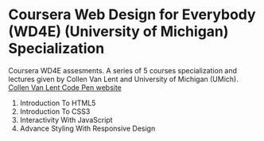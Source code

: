 <h1>Coursera Web Design for Everybody (WD4E) (University of Michigan) Specialization</h1>
<p>Coursera WD4E assesments. A series of 5 courses specialization  and lectures given by Collen Van Lent and University of Michigan (UMich).
<a href="https://codepen.io/ColleenEMc">Collen Van Lent Code Pen website</a><p>
<ol>
  <li>Introduction To HTML5</li>
  <li>Introduction To CSS3</li>
  <li>Interactivity With JavaScript</li>
  <li>Advance Styling With Responsive Design</li>
</ol>

